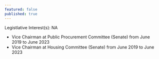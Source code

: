 ```yaml
---
featured: false
published: true
---
```

Legistlative Interest(s): NA

* Vice Chairman at Public Procurement Committee (Senate) from June 2019 to June 2023
* Vice Chairman at Housing Committee (Senate) from June 2019 to June 2023